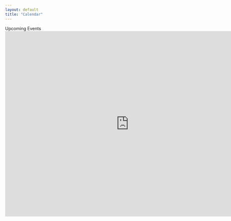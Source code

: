 ```yaml
---
layout: default
title: "Calendar"
---
```


<!-- Calendar Section -->
<section id="calendar">
    <div class="flex-col">
        <div class="text-4xl text-center font-bold w-2/3 m-auto">Upcoming Events</div>
        <div class="flex justify-center py-10">
            <iframe
                src="https://calendar.google.com/calendar/embed?src=c_itcg53bjm9a48vc74v5bsvun60%40group.calendar.google.com&ctz=America%2FLos_Angeles"
                style="border: 0" width="800" height="600" frameborder="0" scrolling="no">
            </iframe>
        </div>
    </div>
</section>
